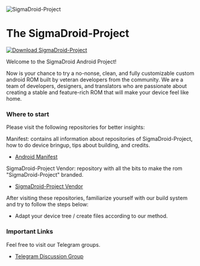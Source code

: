 ![SigmaDroid-Project](https://github.com/SigmaDroid-Project/.github/raw/main/profile/sigma_logo.png)

The SigmaDroid-Project
=============================

[![Download SigmaDroid-Project](https://github.com/SigmaDroid-Project/.github/raw/main/profile/download.png)](https://mega.nz/folder/29QXRCqT#9pO4ynX4_QD3L07ZHzUDwQ)

Welcome to the SigmaDroid Android Project!

Now is your chance to try a no-nonse, clean, and fully customizable custom android ROM built by veteran developers from the community. We are a team of developers, designers, and translators who are passionate about creating a stable and feature-rich ROM that will make your device feel like home.

### Where to start

Please visit the following repositories for better insights:

Manifest: contains all information about repositories of SigmaDroid-Project, how to do device bringup, tips about building, and credits.
- [Android Manifest](https://github.com/SigmaDroid-Project/manifest)

SigmaDroid-Project Vendor: repository with all the bits to make the rom "SigmaDroid-Project" branded.
- [SigmaDroid-Project Vendor](https://github.com/SigmaDroid-Project/vendor_sigma)

After visiting these repositories, familiarize yourself with our build system and try to follow the steps below:

- Adapt your device tree / create files according to our method.

### Important Links

Feel free to visit our Telegram groups.

- [Telegram Discussion Group](https://t.me/PantahRomsPixel7and7Pro)

<!--
- [Telegram Announcements Channel](https://t.me/riceDroidNews)
- [Telegram Discussion Group](https://t.me/riceDroidsupport)
-->
